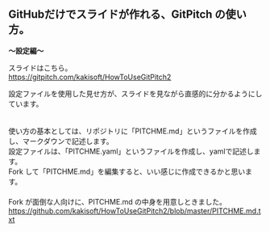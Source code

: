 ## GitHubだけでスライドが作れる、GitPitch の使い方。  
**～設定編～**

スライドはこちら。  
https://gitpitch.com/kakisoft/HowToUseGitPitch2

設定ファイルを使用した見せ方が、スライドを見ながら直感的に分かるようにしています。

　  
使い方の基本としては、リポジトリに「PITCHME.md」というファイルを作成し、マークダウンで記述します。    
設定ファイルは、「PITCHME.yaml」というファイルを作成し、yamlで記述します。    
Fork して「PITCHME.md」を編集すると、いい感じに作成できるかと思います。    
　  
　  
　  
Fork が面倒な人向けに、PITCHME.md の中身を用意しときました。    
https://github.com/kakisoft/HowToUseGitPitch2/blob/master/PITCHME.md.txt
